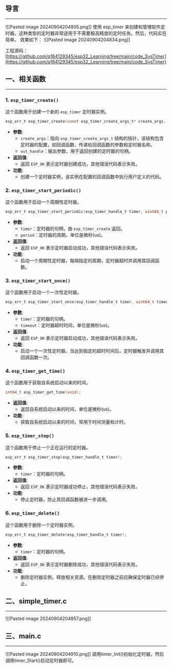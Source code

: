 ## 导言
---
![[Pasted image 20240904204805.png]]
使用 esp_timer 来创建和管理软件定时器。这种类型的定时器非常适用于不需要极高精度的定时任务。然后，代码实在简单。
效果如下：
![[Pasted image 20240904204834.png]]

工程源码：[https://github.com/q164129345/esp32_Learning/tree/main/code_SysTimer](https://github.com/q164129345/esp32_Learning/tree/main/code_SysTimer)

## 一、相关函数
---
### 1. `esp_timer_create()`
这个函数用于创建一个新的 `esp_timer` 定时器实例。
```c
esp_err_t esp_timer_create(const esp_timer_create_args_t* create_args, esp_timer_handle_t* out_handle);
```
- **参数**:
    - `create_args`：指向 `esp_timer_create_args_t` 结构的指针，该结构包含定时器的配置，如回调函数、传递给回调函数的参数和定时器名称。
    - `out_handle`：输出参数，用于返回创建的定时器的句柄。
- **返回值**:
    - 返回 `ESP_OK` 表示定时器创建成功，其他错误代码表示失败。
- **功能**:
    - 创建一个定时器实例，该实例在配置的回调函数中执行用户定义的代码。

### 2. `esp_timer_start_periodic()`
这个函数用于启动一个周期性定时器。
```c
esp_err_t esp_timer_start_periodic(esp_timer_handle_t timer, uint64_t period);
```
- **参数**:
    - `timer`：定时器的句柄，由 `esp_timer_create` 返回。
    - `period`：定时器的周期，单位是微秒(us)。
- **返回值**:
    - 返回 `ESP_OK` 表示定时器启动成功，其他错误代码表示失败。
- **功能**:
    - 启动一个周期性定时器，每隔指定的周期，定时器超时并调用其回调函数。

### 3. `esp_timer_start_once()`
这个函数用于启动一个一次性定时器。
```c
esp_err_t esp_timer_start_once(esp_timer_handle_t timer, uint64_t timeout);
```
- **参数**:
    - `timer`：定时器的句柄。
    - `timeout`：定时器超时时间，单位是微秒(us)。
- **返回值**:
    - 返回 `ESP_OK` 表示定时器启动成功，其他错误代码表示失败。
- **功能**:
    - 启动一个一次性定时器，当达到指定的超时时间后，定时器触发并调用其回调函数一次。

### 4. `esp_timer_get_time()`
这个函数用于获取自系统启动以来的时间。
```c
int64_t esp_timer_get_time(void);
```
- **返回值**:
    - 返回自系统启动以来的时间，单位是微秒(us)。
- **功能**:
    - 获取自系统启动以来的时间，常用于时间测量和计时。

### 5. `esp_timer_stop()`
这个函数用于停止一个正在运行的定时器。
```c
esp_err_t esp_timer_stop(esp_timer_handle_t timer);
```

- **参数**:
    - `timer`：定时器的句柄。
- **返回值**:
    - 返回 `ESP_OK` 表示定时器成功停止，其他错误代码表示失败。
- **功能**:
    - 停止定时器，防止其回调函数被进一步调用。

### 6. `esp_timer_delete()`
这个函数用于删除一个定时器实例。
```c
esp_err_t esp_timer_delete(esp_timer_handle_t timer);
```

- **参数**:
    - `timer`：定时器的句柄。
- **返回值**:
    - 返回 `ESP_OK` 表示定时器删除成功，其他错误代码表示失败。
- **功能**:
    - 删除定时器实例，释放相关资源。在删除定时器之前应确保定时器已经停止。

## 二、simple_timer.c
---
![[Pasted image 20240904204857.png]]
## 三、main.c
---
![[Pasted image 20240904204910.png]]
调用timer_Init()初始化定时器，然后调用timer_Start()启动定时器即可。